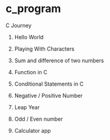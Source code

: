 # c_program
C Journey

1. Hello World

2. Playing With Characters

3. Sum and difference of two numbers

4. Function in C

5. Conditional Statements in C

6. Negative / Positive Number

7. Leap Year

8. Odd / Even number

9. Calculator app
